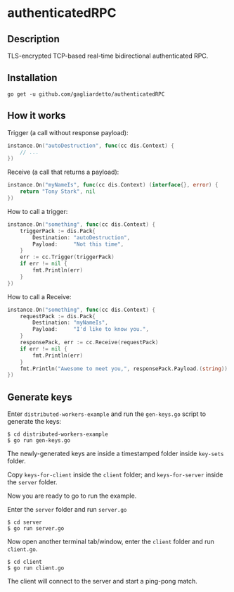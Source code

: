 # authenticatedRPC

## Description

TLS-encrypted TCP-based real-time bidirectional authenticated RPC.

## Installation

```
go get -u github.com/gagliardetto/authenticatedRPC
```

## How it works

Trigger (a call without response payload):

```go
instance.On("autoDestruction", func(cc dis.Context) {
	// ...
})
```

Receive (a call that returns a payload):

```go
instance.On("myNameIs", func(cc dis.Context) (interface{}, error) {
	return "Tony Stark", nil
})
```

How to call a trigger:

```go
instance.On("something", func(cc dis.Context) {
	triggerPack := dis.Pack{
		Destination: "autoDestruction",
		Payload:     "Not this time",
	}
	err := cc.Trigger(triggerPack)
	if err != nil {
		fmt.Println(err)
	}
})
```

How to call a Receive:

```go
instance.On("something", func(cc dis.Context) {
	requestPack := dis.Pack{
		Destination: "myNameIs",
		Payload:     "I'd like to know you.",
	}
	responsePack, err := cc.Receive(requestPack)
	if err != nil {
		fmt.Println(err)
	}
	fmt.Println("Awesome to meet you,", responsePack.Payload.(string))
})
```


## Generate keys

Enter `distributed-workers-example` and run the `gen-keys.go` script to generate the keys:

```
$ cd distributed-workers-example
$ go run gen-keys.go
```

The newly-generated keys are inside a timestamped folder inside `key-sets` folder.

Copy `keys-for-client` inside the `client` folder; and `keys-for-server` inside the `server` folder.

Now you are ready to go to run the example.

Enter the `server` folder and run `server.go`

```
$ cd server
$ go run server.go
```

Now open another terminal tab/window, enter the `client` folder and run `client.go`.

```
$ cd client
$ go run client.go
```

The client will connect to the server and start a ping-pong match.
